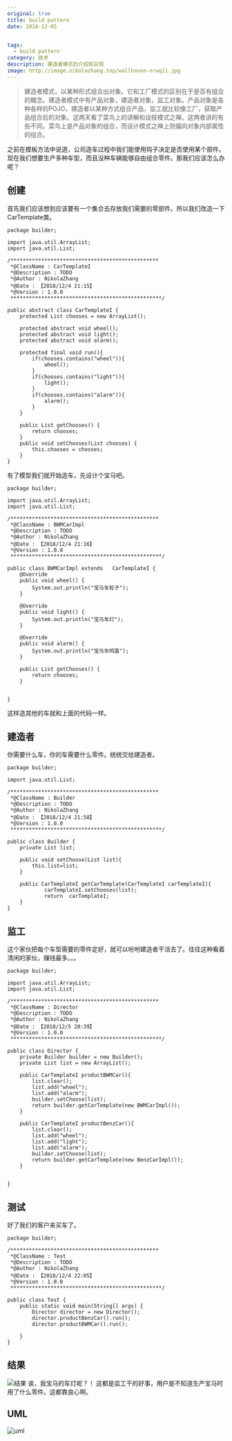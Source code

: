 ```yaml
---
original: true
title: build pattern
date: 2018-12-05


tags: 
  - build pattern
category: 技术
description: 建造者模式的介绍和实现
image: http://image.nikolazhang.top/wallhaven-nrwq11.jpg
---
```


> 建造者模式，以某种形式组合出对象。它和工厂模式的区别在于是否有组合的概念。建造者模式中有产品对象，建造者对象，监工对象。产品对象是各种各样的POJO，建造者以某种方式组合产品，监工就比较像工厂，获取产品组合后的对象。这两天看了菜鸟上的讲解和设技模式之禅。这两者讲的有些不同。菜鸟上是产品对象的组合，而设计模式之禅上则偏向对象内部属性的组合。

<!--more-->

之前在模板方法中说道，公司造车过程中我们能使用钩子决定是否使用某个部件。现在我们想要生产多种车型，而且没种车辆能够自由组合零件。那我们应该怎么办呢？

## 创建
首先我们应该想到应该要有一个集合去存放我们需要的零部件。所以我们改造一下CarTemplate类。
```
package builder;

import java.util.ArrayList;
import java.util.List;

/************************************************
 *@ClassName : CarTemplateI
 *@Description : TODO
 *@Author : NikolaZhang
 *@Date : 【2018/12/4 21:15】
 *@Version : 1.0.0
 *************************************************/

public abstract class CarTemplateI {
    protected List chooses = new ArrayList();

    protected abstract void wheel();
    protected abstract void light();
    protected abstract void alarm();

    protected final void run(){
        if(chooses.contains("wheel")){
            wheel();
        }
        if(chooses.contains("light")){
            light();
        }
        if(chooses.contains("alarm")){
            alarm();
        }
    }

    public List getChooses() {
        return chooses;
    }
    public void setChooses(List chooses) {
        this.chooses = chooses;
    }
}

```
有了模型我们就开始造车，先设计个宝马吧。
```
package builder;

import java.util.ArrayList;
import java.util.List;

/************************************************
 *@ClassName : BWMCarImpl
 *@Description : TODO
 *@Author : NikolaZhang
 *@Date : 【2018/12/4 21:16】
 *@Version : 1.0.0
 *************************************************/

public class BWMCarImpl extends   CarTemplateI {
    @Override
    public void wheel() {
        System.out.println("宝马车轮子");
    }

    @Override
    public void light() {
        System.out.println("宝马车灯");
    }

    @Override
    public void alarm() {
        System.out.println("宝马车鸣笛");
    }

    public List getChooses() {
        return chooses;
    }


}

```
这样造其他的车就和上面的代码一样。

## 建造者
你需要什么车，你的车需要什么零件。统统交给建造者。
```
package builder;

import java.util.List;

/************************************************
 *@ClassName : Builder
 *@Description : TODO
 *@Author : NikolaZhang
 *@Date : 【2018/12/4 21:58】
 *@Version : 1.0.0
 *************************************************/

public class Builder {
    private List list;

    public void setChoose(List list){
        this.list=list;
    }

    public CarTemplateI getCarTemplate(CarTemplateI carTemplateI){
            carTemplateI.setChooses(list);
            return  carTemplateI;
    }
}

```

## 监工
这个家伙把每个车型需要的零件定好，就可以吩咐建造者干活去了。往往这种看着清闲的家伙，赚钱最多。。。
```
package builder;

import java.util.ArrayList;
import java.util.List;

/************************************************
 *@ClassName : Director
 *@Description : TODO
 *@Author : NikolaZhang
 *@Date : 【2018/12/5 20:39】
 *@Version : 1.0.0
 *************************************************/

public class Director {
    private Builder builder = new Builder();
    private List list = new ArrayList();

    public CarTemplateI productBWMCar(){
        list.clear();
        list.add("wheel");
        list.add("alarm");
        builder.setChoose(list);
        return builder.getCarTemplate(new BWMCarImpl());
    }

    public CarTemplateI productBenzCar(){
        list.clear();
        list.add("wheel");
        list.add("light");
        list.add("alarm");
        builder.setChoose(list);
        return builder.getCarTemplate(new BenzCarImpl());
    }


}

```

## 测试
好了我们的客户来买车了。
```
package builder;

/************************************************
 *@ClassName : Test
 *@Description : TODO
 *@Author : NikolaZhang
 *@Date : 【2018/12/4 22:05】
 *@Version : 1.0.0
 *************************************************/

public class Test {
    public static void main(String[] args) {
        Director director = new Director();
        director.productBenzCar().run();
        director.productBWMCar().run();

    }
}

```

## 结果
![结果](/images/article/181205/res.png)
诶，我宝马的车灯呢？！
这都是监工干的好事，用户是不知道生产宝马时用了什么零件。这都靠良心啊。

## UML
![uml](/images/article/181205/uml.png)
